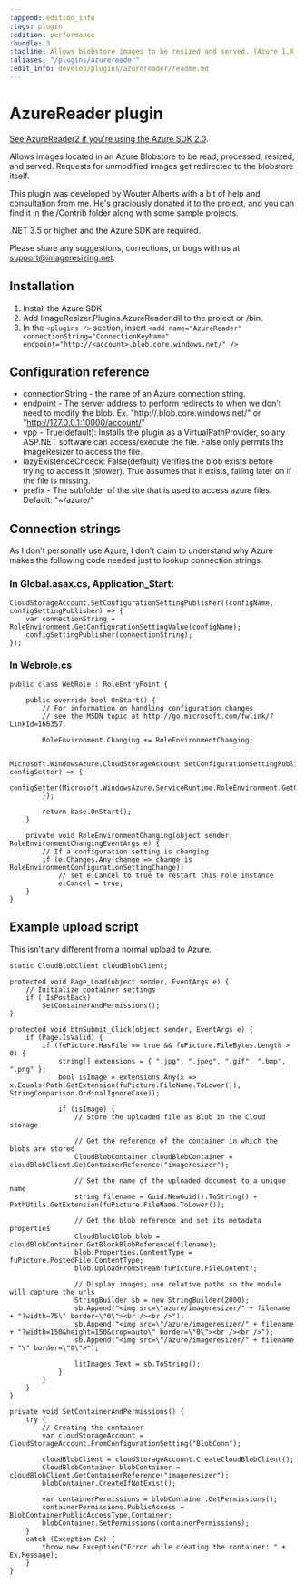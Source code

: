 ```yaml
---
:append: edition_info
:tags: plugin
:edition: performance
:bundle: 3
:tagline: Allows blobstore images to be resized and served. (Azure 1.X compatible).
:aliases: "/plugins/azurereader"
:edit_info: develop/plugins/azurereader/readme.md
---
```


# AzureReader plugin

[See AzureReader2 if you're using the Azure SDK 2.0](/plugins/azurereader2).

Allows images located in an Azure Blobstore to be read, processed, resized, and served. Requests for unmodified images get redirected to the blobstore itself.

This plugin was developed by Wouter Alberts with a bit of help and consultation from me. He's graciously donated it to the project, and you can find it in the /Contrib folder along with some sample projects.

.NET 3.5 or higher and the Azure SDK are required.

Please share any suggestions, corrections, or bugs with us at support@imageresizing.net. 

## Installation

1. Install the Azure SDK
2. Add ImageResizer.Plugins.AzureReader.dll to the project or /bin.
3. In the `<plugins />` section, insert `<add name="AzureReader" connectionString="ConnectionKeyName" endpoint="http://<account>.blob.core.windows.net/" />`



## Configuration reference

* connectionString - the name of an Azure connection string.
* endpoint - The server address to perform redirects to when we don't need to modify the blob. Ex. "http://<account>.blob.core.windows.net/" or "http://127.0.0.1:10000/account/"
* vpp - True(default): Installs the plugin as a VirtualPathProvider, so any ASP.NET software can access/execute the file. False only permits the ImageResizer to access the file.
* lazyExistenceChceck: False(default) Verifies the blob exists before trying to access it (slower). True assumes that it exists, failing later on if the file is missing.
* prefix - The subfolder of the site that is used to access azure files. Default: "~/azure/"


## Connection strings

As I don't personally use Azure, I don't claim to understand why Azure makes the following code needed just to lookup connection strings.

### In Global.asax.cs, Application_Start:

    CloudStorageAccount.SetConfigurationSettingPublisher((configName, configSettingPublisher) => {
        var connectionString = RoleEnvironment.GetConfigurationSettingValue(configName);
        configSettingPublisher(connectionString);
    });

### In Webrole.cs

    public class WebRole : RoleEntryPoint {

        public override bool OnStart() {
            // For information on handling configuration changes
            // see the MSDN topic at http://go.microsoft.com/fwlink/?LinkId=166357.

            RoleEnvironment.Changing += RoleEnvironmentChanging;

            Microsoft.WindowsAzure.CloudStorageAccount.SetConfigurationSettingPublisher((configName, configSetter) => {
                configSetter(Microsoft.WindowsAzure.ServiceRuntime.RoleEnvironment.GetConfigurationSettingValue(configName));
            });

            return base.OnStart();
        }

        private void RoleEnvironmentChanging(object sender, RoleEnvironmentChangingEventArgs e) {
            // If a configuration setting is changing
            if (e.Changes.Any(change => change is RoleEnvironmentConfigurationSettingChange))
                // set e.Cancel to true to restart this role instance
                e.Cancel = true;
        }
    }


## Example upload script

This isn't any different from a normal upload to Azure. 

    static CloudBlobClient cloudBlobClient;

    protected void Page_Load(object sender, EventArgs e) {
        // Initialize container settings
        if (!IsPostBack)
            SetContainerAndPermissions();
    }

    protected void btnSubmit_Click(object sender, EventArgs e) {
        if (Page.IsValid) {
            if (fuPicture.HasFile == true && fuPicture.FileBytes.Length > 0) {
                string[] extensions = { ".jpg", ".jpeg", ".gif", ".bmp", ".png" };
                bool isImage = extensions.Any(x => x.Equals(Path.GetExtension(fuPicture.FileName.ToLower()), StringComparison.OrdinalIgnoreCase));

                if (isImage) {
                    // Store the uploaded file as Blob in the Cloud storage

                    // Get the reference of the container in which the blobs are stored
                    CloudBlobContainer cloudBlobContainer = cloudBlobClient.GetContainerReference("imageresizer");

                    // Set the name of the uploaded document to a unique name
                    string filename = Guid.NewGuid().ToString() + PathUtils.GetExtension(fuPicture.FileName.ToLower());

                    // Get the blob reference and set its metadata properties
                    CloudBlockBlob blob = cloudBlobContainer.GetBlockBlobReference(filename);
                    blob.Properties.ContentType = fuPicture.PostedFile.ContentType;
                    blob.UploadFromStream(fuPicture.FileContent);

                    // Display images; use relative paths so the module will capture the urls
                    StringBuilder sb = new StringBuilder(2000);
                    sb.Append("<img src=\"azure/imageresizer/" + filename + "?width=75\" border=\"0\"><br /><br />");
                    sb.Append("<img src=\"/azure/imageresizer/" + filename + "?width=150&height=150&crop=auto\" border=\"0\"><br /><br />");
                    sb.Append("<img src=\"/azure/imageresizer/" + filename + "\" border=\"0\">");

                    litImages.Text = sb.ToString();
                }
            }
        }
    }

    private void SetContainerAndPermissions() {
        try {
            // Creating the container
            var cloudStorageAccount = CloudStorageAccount.FromConfigurationSetting("BlobConn");

            cloudBlobClient = cloudStorageAccount.CreateCloudBlobClient();
            CloudBlobContainer blobContainer = cloudBlobClient.GetContainerReference("imageresizer");
            blobContainer.CreateIfNotExist();

            var containerPermissions = blobContainer.GetPermissions();
            containerPermissions.PublicAccess = BlobContainerPublicAccessType.Container;
            blobContainer.SetPermissions(containerPermissions);
        }
        catch (Exception Ex) {
            throw new Exception("Error while creating the container: " + Ex.Message);
        }
    }